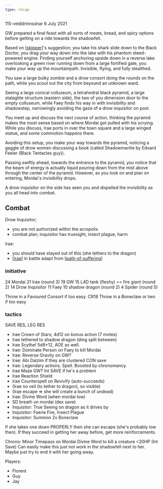 ```yaml
---
type: recap
---
```


115-velddrinnsshar
6 July 2021

GW prepared a final feast with all sorts of meats, bread, and spicy options before getting on a ride towards the shadowfell.

Based on [[skipper]]'s suggestion; you take his shark slide down to the Black Doctor, you drag your way down into the lake with his phantom steed-powered engine. Finding yourself anchoring upside down in a reverse lake overlooking a green river running down from a large fortified gate, you make your way up the mountainpath. Invisible, flying, and fully stealthed.

You saw a large bulky zombie and a drow consort doing the rounds on the path, while you scout out the city from beyound an unknown ward.

Seeing a large conical colluseum, a tetrahedral black pyramid, a large stalagtite structure (eastern side), the two of you dimension door to the empty colluseum, while Faey finds his way in with invisibility and shadowstep, narrowingly avoiding the gaze of a drow inquisitor on post.

You meet up and discuss the next course of action, thinking the pyramid makes the most sense based on where Mordai got pulled with his scrying. While you discuss, Irae ports in over the town square and a large winged statue, and some commotion happens there.

Avoiding this setup, you make your way towards the pyramid, noticing a gaggle of drow women discussing a book (called Shadowmantle by Edvard Feeler (Black Tentacles guy)).

Passing swiftly ahead, towards the entrance to the pyramid, you notice that the beam of energy is actually liquid pouring down from the mist above through the center of the pyramid. However, as you look on and plan on entering, Mordai's invisibility drops.

A drow inquisitor on the side has seen you and dispelled the invisibility as you all head into combat.

## Combat
Drow Inquisitor;
- you are not authorized within the acropolis
- combat plan; inquisitor has truesight, insect plague, harm

Irae:
- you should have stayed out of this (she tethers to the dragon)
- [[irae]] in battle adapt from [[path-of-suffering]]

### initiative
24 Mordai
21 Irae (round 3)
19 GW
15 L4D tank (fleshy) ==  fire giant (round 2)
14 Drow Inquisitor
11 Faey
10 shadow dragon (round 2)
4 Spider (round 5)

Throw in a Favoured Consort if too easy. CR18
Throw in a Boneclaw or two if too easy

### tactics
SAVE RES, LEG RES
- Irae Crown of Stars; 4d12 on bonus action (7 motes)
- Irae tethered to shadow dragon (dmg split between)
- Irae Scythe! 5d8+12, AOE as well.
- Irae: Dominate Person on Faey to kill Mordai
- Irae: Reverse Gravity on GW?
- Irae: Abi Dalzim if they are clustered CON save
- Irae: Legendary actions. Spell. Boosted by chronomancy.
- Irae Maze GW? Int SAVE if he's a problem
- Irae Reaction Shield
- Irae Counterspell on Revivify (auto-succeeds)
- (Irae no veil (to tether to dragon), so visible)
- (Irae escape => she will create a bunch of undead)
- Irae: Divine Word (when mordai low)
- SD breath on mordai (dex save)
- Inquisitor: True Seeing on dragon as it drives by
- Inquisitor: Faerie Fire, Insect Plague
- Inquisitor: Summon 2x Boneclaw

If she takes one down PROPERLY then she can escape (she's probably low then).
If they succeed in getting her away before, get more reinforcements.

Chrono: Minor Timepass on Mordai
Divine Word to kill a creature <20HP (Int Save)
Can easily make this just not work in the shadowfell next to her.
Maybe just try to end it with her going away.


Players:
- Florent
- Guy
- Jay

[//begin]: # "Autogenerated link references for markdown compatibility"
[skipper]: ../npcs/skipper "The Skipper"
[irae]: ../npcs/irae "Irae T'sarran"
[path-of-suffering]: ../east/path-of-suffering "Path of Suffering"
[//end]: # "Autogenerated link references"
